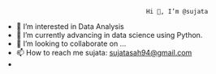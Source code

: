                                            Hi 👋, I’m @sujata
- 👀 I’m interested in Data Analysis
- 🌱 I’m currently advancing in data science using Python.
- 💞️ I’m looking to collaborate on ...
- 📫 How to reach me sujata: sujatasah94@gmail.com
- 

<!---
sujatasahoo/sujatasahoo is a ✨ special ✨ repository because its `README.md` (this file) appears on your GitHub profile.
You can click the Preview link to take a look at your changes.
--->
